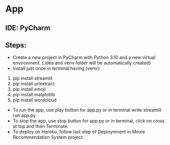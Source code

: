 # App
## IDE: PyCharm
## Steps:
* Create a new project in PyCharm with Python 3.10 and a new virtual environment. (.idea and venv folder will be automatically created)
* Install just once in terminal having (venv):
1. pip install streamlit
2. pip install urlextract
3. pip install emoji
4. pip install matplotlib
5. pip install wordcloud
* To run the app, use play button for app.py or in terminal write streamlit run app.py.
* To stop the app, use stop button for app.py or in terminal, click on cross at top and then Terminate.
* To deploy on Heroku, follow last step of Deploymnent in Movie Recommendation System project.
